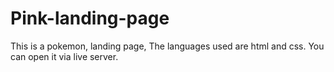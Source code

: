 # Pink-landing-page
This is a pokemon, landing page, The languages used are html and css. You can open it via live server. 
